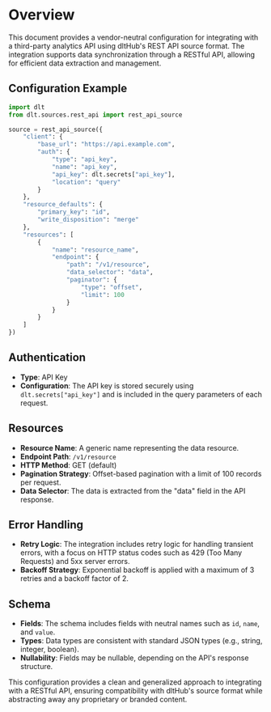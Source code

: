 # Overview

This document provides a vendor-neutral configuration for integrating with a third-party analytics API using dltHub's REST API source format. The integration supports data synchronization through a RESTful API, allowing for efficient data extraction and management.

## Configuration Example

```python
import dlt
from dlt.sources.rest_api import rest_api_source

source = rest_api_source({
    "client": {
        "base_url": "https://api.example.com",
        "auth": {
            "type": "api_key",
            "name": "api_key",
            "api_key": dlt.secrets["api_key"],
            "location": "query"
        }
    },
    "resource_defaults": {
        "primary_key": "id",
        "write_disposition": "merge"
    },
    "resources": [
        {
            "name": "resource_name",
            "endpoint": {
                "path": "/v1/resource",
                "data_selector": "data",
                "paginator": {
                    "type": "offset",
                    "limit": 100
                }
            }
        }
    ]
})
```

## Authentication

- **Type**: API Key
- **Configuration**: The API key is stored securely using `dlt.secrets["api_key"]` and is included in the query parameters of each request.

## Resources

- **Resource Name**: A generic name representing the data resource.
- **Endpoint Path**: `/v1/resource`
- **HTTP Method**: GET (default)
- **Pagination Strategy**: Offset-based pagination with a limit of 100 records per request.
- **Data Selector**: The data is extracted from the "data" field in the API response.

## Error Handling

- **Retry Logic**: The integration includes retry logic for handling transient errors, with a focus on HTTP status codes such as 429 (Too Many Requests) and 5xx server errors.
- **Backoff Strategy**: Exponential backoff is applied with a maximum of 3 retries and a backoff factor of 2.

## Schema

- **Fields**: The schema includes fields with neutral names such as `id`, `name`, and `value`.
- **Types**: Data types are consistent with standard JSON types (e.g., string, integer, boolean).
- **Nullability**: Fields may be nullable, depending on the API's response structure.

This configuration provides a clean and generalized approach to integrating with a RESTful API, ensuring compatibility with dltHub's source format while abstracting away any proprietary or branded content.